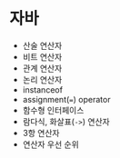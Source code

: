 # 자바
* 산술 연산자
* 비트 연산자
* 관계 연산자
* 논리 연산자
* instanceof
* assignment(`=`) operator
* 함수형 인터페이스
* 람다식, 화살표(`->`) 연산자
* 3항 연산자
* 연산자 우선 순위
